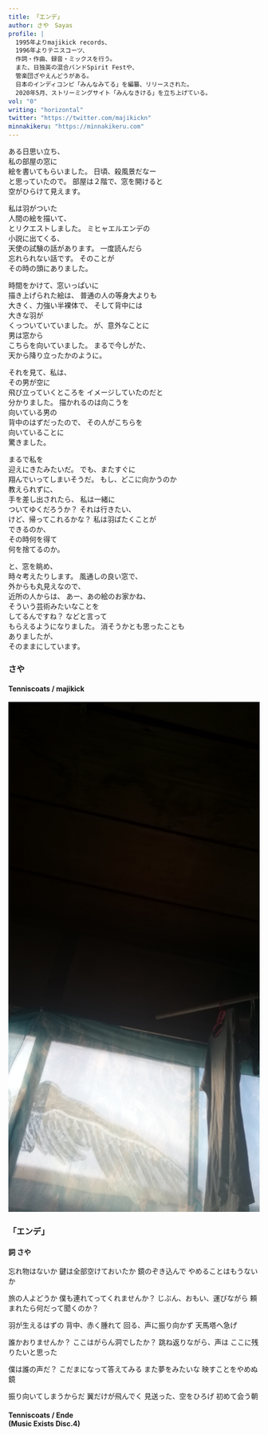 ```yaml
---
title: 「エンデ」
author: さや　Sayas
profile: |
  1995年よりmajikick records、
  1996年よりテニスコーツ、
  作詞・作曲、録音・ミックスを行う。
  また、日独英の混合バンドSpirit Festや、
  管楽団ざやえんどうがある。
  日本のインディコンピ「みんなみてる」を編纂、リリースされた。
  2020年5月、ストリーミングサイト「みんなきける」を立ち上げている。
vol: "0"
writing: "horizontal"
twitter: "https://twitter.com/majikickn"
minnakikeru: "https://minnakikeru.com"
---
```


ある日思い立ち、<br class="sm:hidden"/>私の部屋の窓に<br class="lg:hidden"/>絵を書いてもらいました。
日頃、殺風景だなー<br class="sm:hidden"/>と思っていたので。
部屋は２階で、窓を開けると<br class="md:hidden"/>空がひらけて見えます。

私は羽がついた<br class="sm:hidden"/>人間の絵を描いて、<br class="lg:hidden"/>とリクエストしました。
ミヒャエルエンデの<br class="sm:hidden"/>小説に出てくる、<br class="lg:hidden"/>天使の試験の話があります。
一度読んだら<br class="sm:hidden"/>忘れられない話です。
そのことが<br class="sm:hidden"/>その時の頭にありました。

時間をかけて、窓いっぱいに<br class="md:hidden"/>描き上げられた絵は、
普通の人の等身大よりも<br class="md:hidden"/>大きく、力強い半裸体で、
そして背中には<br class="sm:hidden"/>大きな羽が<br class="md:hidden"/>くっついていていました。
が、意外なことに<br class="sm:hidden"/>男は窓から<br class="lg:hidden"/>こちらを向いていました。
まるで今しがた、<br class="md:hidden"/>天から降り立ったかのように。

それを見て、私は、<br class="lg:hidden"/>その男が空に<br class="sm:hidden"/>飛び立っていくところを
イメージしていたのだと<br class="sm:hidden"/>分かりました。
描かれるのは向こうを<br class="lg:hidden"/>向いている男の<br class="sm:hidden"/>背中のはずだったので、
その人がこちらを<br class="md:hidden"/>向いていることに<br class="sm:hidden"/>驚きました。

まるで私を<br class="sm:hidden"/>迎えにきたみたいだ。
でも、またすぐに<br class="md:hidden"/>翔んでいってしまいそうだ。
もし、どこに向かうのか<br class="sm:hidden"/>教えられずに、<br class="lg:hidden"/>手を差し出されたら、
私は一緒に<br class="sm:hidden"/>ついてゆくだろうか？
それは行きたい、<br class="md:hidden"/>けど、帰ってこれるかな？
私は羽ばたくことが<br class="md:hidden"/>できるのか、<br class="lg:hidden"/>その時何を得て<br class="sm:hidden"/>何を捨てるのか。

と、窓を眺め、<br class="sm:hidden"/>時々考えたりします。
風通しの良い窓で、<br class="lg:hidden"/>外からも丸見えなので、<br class="md:hidden"/>近所の人からは、
あー、あの絵のお家かね、<br class="lg:hidden"/>そういう芸術みたいなことを<br class="md:hidden"/>してるんですね？
などと言って<br class="md:hidden"/>もらえるようになりました。
消そうかとも思ったことも<br class="md:hidden"/>ありましたが、<br class="lg:hidden"/>そのままにしています。

### さや
#### Tenniscoats / majikick

![窓の天使](Mado-no-Tensi.jpg)

### 「エンデ」

#### 詞  さや

忘れ物はないか
鍵は全部空けておいたか
鏡のぞき込んで
やめることはもうないか

旅の人よどうか
僕も連れてってくれませんか？
じぶん、おもい、運びながら
頼まれたら何だって聞くのか？

羽が生えるはずの
背中、赤く腫れて
回る、声に振り向かず
天馬塔へ急げ

誰かおりませんか？
ここはがらん洞でしたか？
跳ね返りながら、声は
ここに残りたいと思った

僕は誰の声だ？
こだまになって答えてみる
また夢をみたいな
映すことをやめぬ鏡

振り向いてしまうからだ
翼だけが飛んでく
見送った、空をひろげ
初めて会う朝

#### Tenniscoats / Ende <br class="md:hidden"/>(Music Exists Disc.4)
